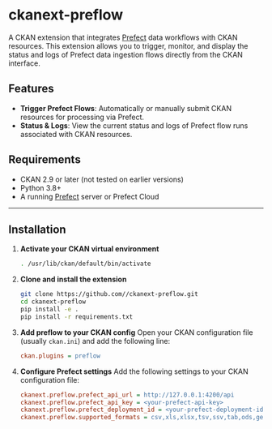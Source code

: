# ckanext-preflow


A CKAN extension that integrates [Prefect](https://www.prefect.io/) data workflows with CKAN resources. This extension allows you to trigger, monitor, and display the status and logs of Prefect data ingestion flows directly from the CKAN interface.

## Features

- **Trigger Prefect Flows**: Automatically or manually submit CKAN resources for processing via Prefect.
- **Status & Logs**: View the current status and logs of Prefect flow runs associated with CKAN resources.


## Requirements

- CKAN 2.9 or later (not tested on earlier versions)
- Python 3.8+
- A running [Prefect](https://www.prefect.io/) server or Prefect Cloud

---

## Installation

1. **Activate your CKAN virtual environment**  
   ```bash
   . /usr/lib/ckan/default/bin/activate
   ```
2. **Clone and install the extension**
    ```bash
    git clone https://github.com//ckanext-preflow.git
    cd ckanext-preflow
    pip install -e .
    pip install -r requirements.txt
    ```
3. **Add preflow to your CKAN config**
    Open your CKAN configuration file (usually `ckan.ini`) and add the following line:
    ```ini
    ckan.plugins = preflow
    ```
4. **Configure Prefect settings**
    Add the following settings to your CKAN configuration file:
    ```ini
    ckanext.preflow.prefect_api_url = http://127.0.0.1:4200/api
    ckanext.preflow.prefect_api_key = <your-prefect-api-key>
    ckanext.preflow.prefect_deployment_id = <your-prefect-deployment-id>
    ckanext.preflow.supported_formats = csv,xls,xlsx,tsv,ssv,tab,ods,geojson,shp,qgis,zip
    ```
